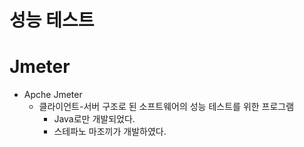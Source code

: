 # 성능 테스트





# Jmeter

- Apche Jmeter
  - 클라이언트-서버 구조로 된 소프트웨어의 성능 테스트를 위한 프로그램
    - Java로만 개발되었다.
    - 스테파노 마조끼가 개발하였다.



